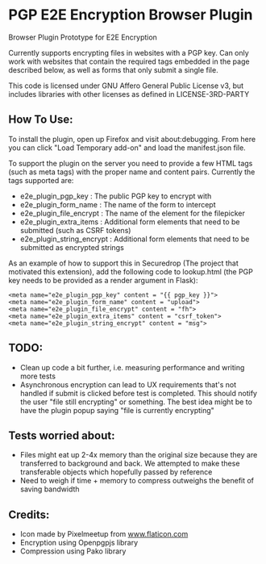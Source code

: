 # PGP E2E Encryption Browser Plugin
Browser Plugin Prototype for E2E Encryption

Currently supports encrypting files in websites with a PGP key. Can only work
with websites that contain the required tags embedded in the page described
below, as well as forms that only submit a single file.

This code is licensed under GNU Affero General Public License v3, but includes
libraries with other licenses as defined in LICENSE-3RD-PARTY

## How To Use: ##
To install the plugin, open up Firefox and visit about:debugging. From here you
can click "Load Temporary add-on" and load the manifest.json file.

To support the plugin on the server you need to provide a few HTML tags (such as
meta tags) with the proper name and content pairs. Currently the tags supported
are:

* e2e_plugin_pgp_key : The public PGP key to encrypt with
* e2e_plugin_form_name : The name of the form to intercept
* e2e_plugin_file_encrypt : The name of the element for the filepicker
* e2e_plugin_extra_items : Additional form elements that need to be submitted
(such as CSRF tokens)
* e2e_plugin_string_encrypt : Additional form elements that need to be
submitted as encrypted strings

As an example of how to support this in Securedrop (The project that motivated
this extension), add the following code to lookup.html (the PGP key needs to be
provided as a render argument in Flask):

```
<meta name="e2e_plugin_pgp_key" content = "{{ pgp_key }}">
<meta name="e2e_plugin_form_name" content = "upload">
<meta name="e2e_plugin_file_encrypt" content = "fh">
<meta name="e2e_plugin_extra_items" content = "csrf_token">
<meta name="e2e_plugin_string_encrypt" content = "msg">
```

## TODO: ##
* Clean up code a bit further, i.e. measuring performance and writing more tests
* Asynchronous encryption can lead to UX requirements that's not handled if
submit is clicked before test is completed. This should notify the user
"file still encrypting" or something. The best idea might be to have the plugin
popup saying "file is currently encrypting"

## Tests worried about: ##
* Files might eat up 2-4x memory than the original size because they are
transferred to background and back. We attempted to make these transferable
objects which hopefully passed by reference
* Need to weigh if time + memory to compress outweighs the benefit of
saving bandwidth

## Credits: ##

* Icon made by Pixelmeetup from www.flaticon.com
* Encryption using Openpgpjs library
* Compression using Pako library
